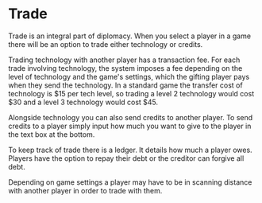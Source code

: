 # Trade

Trade is an integral part of diplomacy. When you select a player in a game there will be an option to trade either technology or credits.

Trading technology with another player has a transaction fee. For each trade involving technology, the system imposes a fee depending on the level of technology and the game's settings, which the gifting player pays when they send the technology. In a standard game the transfer cost of technology is $15 per tech level, so trading a level 2 technology would cost $30 and a level 3 technology would cost $45.

Alongside technology you can also send credits to another player. To send credits to a player simply input how much you want to give to the player in the text box at the bottom.

To keep track of trade there is a ledger. It details how much a player owes. Players have the option to repay their debt or the creditor can forgive all debt.

Depending on game settings a player may have to be in scanning distance with another player in order to trade with them.